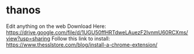 # thanos
Edit anything on the web
Download Here: https://drive.google.com/file/d/1UGU50ffHRTdweLAuezF2IvnmU60RCXms/view?usp=sharing
Follow this link to install:
https://www.thesslstore.com/blog/install-a-chrome-extension/
